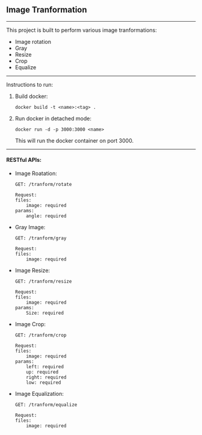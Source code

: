 ## Image Tranformation
---
This project is built to perform various image tranformations:
 - Image rotation
 - Gray 
 - Resize
 - Crop
 - Equalize
---
Instructions to run:
1. Build docker:
    ```
    docker build -t <name>:<tag> .
    ```
2. Run docker in detached mode:
    ```
    docker run -d -p 3000:3000 <name>
    ```

    This will run the docker container on port 3000. 
---
#### RESTful APIs:
- Image Roatation:
    ```
    GET: /tranform/rotate

    Request:
    files: 
        image: required
    params:
        angle: required
    ```
     
- Gray Image:
    ```
    GET: /tranform/gray
    
    Request:
    files: 
        image: required
    ```
- Image Resize:
    ```
    GET: /tranform/resize

    Request:
    files: 
        image: required
    params:
        Size: required
    ```   
- Image Crop:
    ```
    GET: /tranform/crop

    Request:
    files: 
        image: required
    params:
        left: required
        up: required
        right: required
        low: required
    ```
- Image Equalization:
    ```
    GET: /tranform/equalize

    Request:
    files: 
        image: required
    ```
